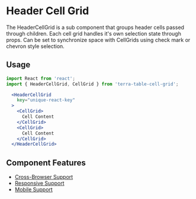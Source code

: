 # Header Cell Grid

The HeaderCellGrid is a sub component that groups header cells passed through children. Each cell grid handles it's own selection state through props. Can be set to synchronize space with CellGrids using check mark or chevron style selection.

## Usage

```jsx
import React from 'react';
import { HeaderCellGrid, CellGrid } from 'terra-table-cell-grid';

  <HeaderCellGrid
    key="unique-react-key"
  >
    <CellGrid>
      Cell Content
    </CellGrid>
    <CellGrid>
      Cell Content
    </CellGrid>
  </HeaderCellGrid>
```

## Component Features
* [Cross-Browser Support](https://github.com/cerner/terra-ui/blob/master/src/terra-dev-site/contributing/ComponentStandards.e.contributing.md#cross-browser-support)
* [Responsive Support](https://github.com/cerner/terra-ui/blob/master/src/terra-dev-site/contributing/ComponentStandards.e.contributing.md#responsive-support)
* [Mobile Support](https://github.com/cerner/terra-ui/blob/master/src/terra-dev-site/contributing/ComponentStandards.e.contributing.md#mobile-support)
